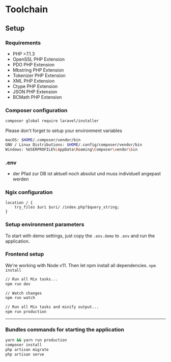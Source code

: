 # Toolchain
## Setup
### Requirements
- PHP >7.1.3
- OpenSSL PHP Extension
- PDO PHP Extension
- Mbstring PHP Extension
- Tokenizer PHP Extension
- XML PHP Extension
- Ctype PHP Extension
- JSON PHP Extension
- BCMath PHP Extension

### Composer configuration
````bash
composer global require laravel/installer
````
Please don't forget to setup your environment variables
```bash
macOS: $HOME/.composer/vendor/bin
GNU / Linux Distributions: $HOME/.config/composer/vendor/bin
Windows: %USERPROFILE%\AppData\Roaming\Composer\vendor\bin
```

### .env 
- der Pfad zur DB ist aktuell noch absolut und muss individuell angepast werden

### Ngix configuration
```
location / {
    try_files $uri $uri/ /index.php?$query_string;
}
```

### Setup environment parameters
To start with demo settings, just copy the `.env.demo` to `.env` and run the application.

### Frontend setup
We're working with Node v11. 
Then let npm install all dependencies. `npm install`

````bash
// Run all Mix tasks...
npm run dev

// Watch changes
npm run watch

// Run all Mix tasks and minify output...
npm run production

````
 
--- 
 
### Bundles commands for starting the application
```bash
yarn && yarn run production
composer install
php artisan migrate
php artisan serve
```
